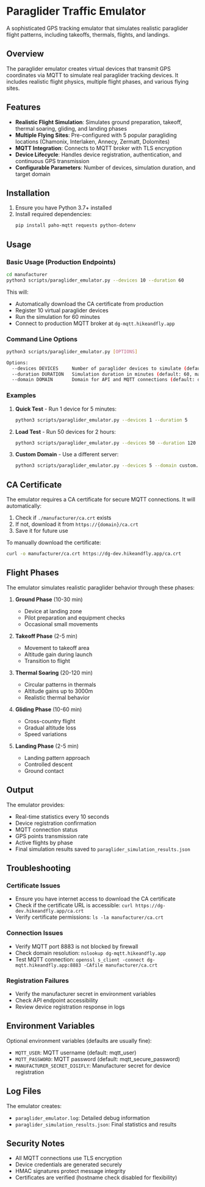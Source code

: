 # Paraglider Traffic Emulator

A sophisticated GPS tracking emulator that simulates realistic paraglider flight patterns, including takeoffs, thermals, flights, and landings.

## Overview

The paraglider emulator creates virtual devices that transmit GPS coordinates via MQTT to simulate real paraglider tracking devices. It includes realistic flight physics, multiple flight phases, and various flying sites.

## Features

- **Realistic Flight Simulation**: Simulates ground preparation, takeoff, thermal soaring, gliding, and landing phases
- **Multiple Flying Sites**: Pre-configured with 5 popular paragliding locations (Chamonix, Interlaken, Annecy, Zermatt, Dolomites)
- **MQTT Integration**: Connects to MQTT broker with TLS encryption
- **Device Lifecycle**: Handles device registration, authentication, and continuous GPS transmission
- **Configurable Parameters**: Number of devices, simulation duration, and target domain

## Installation

1. Ensure you have Python 3.7+ installed
2. Install required dependencies:
   ```bash
   pip install paho-mqtt requests python-dotenv
   ```

## Usage

### Basic Usage (Production Endpoints)

```bash
cd manufacturer
python3 scripts/paraglider_emulator.py --devices 10 --duration 60
```

This will:
- Automatically download the CA certificate from production
- Register 10 virtual paraglider devices
- Run the simulation for 60 minutes
- Connect to production MQTT broker at `dg-mqtt.hikeandfly.app`

### Command Line Options

```bash
python3 scripts/paraglider_emulator.py [OPTIONS]

Options:
  --devices DEVICES     Number of paraglider devices to simulate (default: 10)
  --duration DURATION   Simulation duration in minutes (default: 60, max: 1440)
  --domain DOMAIN       Domain for API and MQTT connections (default: dg-dev.hikeandfly.app)
```

### Examples

1. **Quick Test** - Run 1 device for 5 minutes:
   ```bash
   python3 scripts/paraglider_emulator.py --devices 1 --duration 5
   ```

2. **Load Test** - Run 50 devices for 2 hours:
   ```bash
   python3 scripts/paraglider_emulator.py --devices 50 --duration 120
   ```

3. **Custom Domain** - Use a different server:
   ```bash
   python3 scripts/paraglider_emulator.py --devices 5 --domain custom.domain.com
   ```

## CA Certificate

The emulator requires a CA certificate for secure MQTT connections. It will automatically:
1. Check if `./manufacturer/ca.crt` exists
2. If not, download it from `https://{domain}/ca.crt`
3. Save it for future use

To manually download the certificate:
```bash
curl -o manufacturer/ca.crt https://dg-dev.hikeandfly.app/ca.crt
```

## Flight Phases

The emulator simulates realistic paraglider behavior through these phases:

1. **Ground Phase** (10-30 min)
   - Device at landing zone
   - Pilot preparation and equipment checks
   - Occasional small movements

2. **Takeoff Phase** (2-5 min)
   - Movement to takeoff area
   - Altitude gain during launch
   - Transition to flight

3. **Thermal Soaring** (20-120 min)
   - Circular patterns in thermals
   - Altitude gains up to 3000m
   - Realistic thermal behavior

4. **Gliding Phase** (10-60 min)
   - Cross-country flight
   - Gradual altitude loss
   - Speed variations

5. **Landing Phase** (2-5 min)
   - Landing pattern approach
   - Controlled descent
   - Ground contact

## Output

The emulator provides:
- Real-time statistics every 10 seconds
- Device registration confirmation
- MQTT connection status
- GPS points transmission rate
- Active flights by phase
- Final simulation results saved to `paraglider_simulation_results.json`

## Troubleshooting

### Certificate Issues
- Ensure you have internet access to download the CA certificate
- Check if the certificate URL is accessible: `curl https://dg-dev.hikeandfly.app/ca.crt`
- Verify certificate permissions: `ls -la manufacturer/ca.crt`

### Connection Issues
- Verify MQTT port 8883 is not blocked by firewall
- Check domain resolution: `nslookup dg-mqtt.hikeandfly.app`
- Test MQTT connection: `openssl s_client -connect dg-mqtt.hikeandfly.app:8883 -CAfile manufacturer/ca.crt`

### Registration Failures
- Verify the manufacturer secret in environment variables
- Check API endpoint accessibility
- Review device registration response in logs

## Environment Variables

Optional environment variables (defaults are usually fine):
- `MQTT_USER`: MQTT username (default: mqtt_user)
- `MQTT_PASSWORD`: MQTT password (default: mqtt_secure_password)
- `MANUFACTURER_SECRET_DIGIFLY`: Manufacturer secret for device registration

## Log Files

The emulator creates:
- `paraglider_emulator.log`: Detailed debug information
- `paraglider_simulation_results.json`: Final statistics and results

## Security Notes

- All MQTT connections use TLS encryption
- Device credentials are generated securely
- HMAC signatures protect message integrity
- Certificates are verified (hostname check disabled for flexibility)